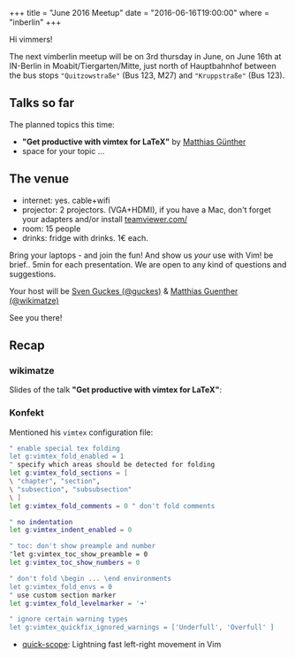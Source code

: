 +++
title = "June 2016 Meetup"
date = "2016-06-16T19:00:00"
where = "inberlin"
+++

Hi vimmers!

The next vimberlin meetup will be on 3rd thursday in June, on June 16th at IN-Berlin in Moabit/Tiergarten/Mitte,
just north of Hauptbahnhof between the bus stops `"Quitzowstraße"` (Bus 123, M27) and `"Kruppstraße"`   (Bus 123).


## Talks so far

The planned topics this time:


- **"Get productive with vimtex for LaTeX"** by [Matthias Günther](https://twitter.com/wikimatze)
- space for your topic ...


## The venue

- internet: yes. cable+wifi
- projector: 2 projectors. (VGA+HDMI), if you have a Mac, don't forget your adapters and/or install [teamviewer.com/](http://www.teamviewer.com/de/)
- room: 15 people
- drinks: fridge with drinks. 1€ each.


Bring your laptops - and join the fun! And show us *your* use with Vim!  be brief.. 5min for each presentation. We are
open to any kind of questions and suggestions.

Your host will be [Sven Guckes (@guckes)](http://www.guckes.net "Sven Guckes") & [Matthias Guenther (@wikimatze)](http://wikimatze.de/ "Matthias Guenther (@wikimatze)")

See you there!


<a id="recap"></a>

## Recap


### wikimatze

Slides of the talk **"Get productive with vimtex for LaTeX"**:

<script async class="speakerdeck-embed" data-slide="1" data-id="ff777bb521294bab88ef4d60ac6ac3fb" data-ratio="1.33159947984395" src="//speakerdeck.com/assets/embed.js"></script>


### Konfekt

Mentioned his `vimtex` configuration file:

```sh
" enable special tex folding
let g:vimtex_fold_enabled = 1
" specify which areas should be detected for folding
let g:vimtex_fold_sections = [
\ "chapter", "section",
\ "subsection", "subsubsection"
\ ]
let g:vimtex_fold_comments = 0 " don't fold comments

" no indentation
let g:vimtex_indent_enabled = 0

" toc: don't show preample and number
"let g:vimtex_toc_show_preamble = 0
let g:vimtex_toc_show_numbers = 0

" don't fold \begin ... \end environments
let g:vimtex_fold_envs = 0
" use custom section marker
let g:vimtex_fold_levelmarker = '➜'

" ignore certain warning types
let g:vimtex_quickfix_ignored_warnings = ['Underfull', 'Overfull' ]
```

- [quick-scope](https://github.com/unblevable/quick-scope): Lightning fast left-right movement in Vim
